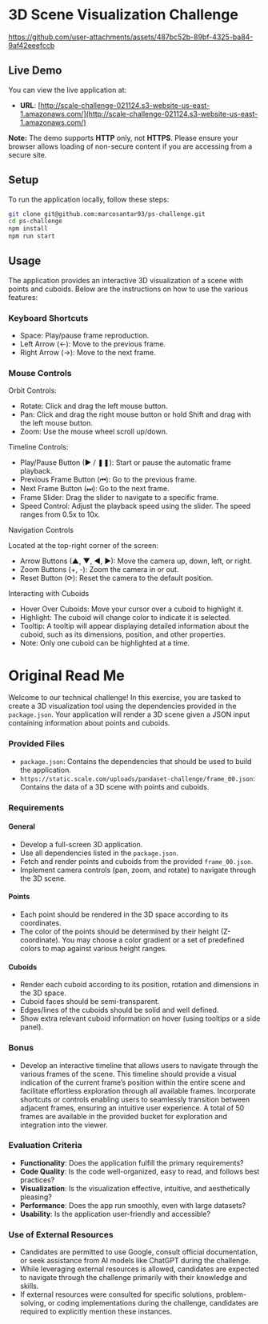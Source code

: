 # 3D Scene Visualization Challenge 


https://github.com/user-attachments/assets/487bc52b-89bf-4325-ba84-9af42eeefccb


## Live Demo

You can view the live application at:

- **URL**: [http://scale-challenge-021124.s3-website-us-east-1.amazonaws.com/](http://scale-challenge-021124.s3-website-us-east-1.amazonaws.com/)

**Note:** The demo supports **HTTP** only, not **HTTPS**. Please ensure your browser allows loading of non-secure content if you are accessing from a secure site.


## Setup

To run the application locally, follow these steps:


```bash
git clone git@github.com:marcosantar93/ps-challenge.git
cd ps-challenge
npm install
npm run start
```

## Usage

The application provides an interactive 3D visualization of a scene with points and cuboids. Below are the instructions on how to use the various features:

### Keyboard Shortcuts

- Space: Play/pause frame reproduction.
- Left Arrow (←): Move to the previous frame.
- Right Arrow (→): Move to the next frame.

### Mouse Controls

Orbit Controls:
- Rotate: Click and drag the left mouse button.
- Pan: Click and drag the right mouse button or hold Shift and drag with the left mouse button.
- Zoom: Use the mouse wheel scroll up/down.

Timeline Controls:
- Play/Pause Button (► / ❚❚): Start or pause the automatic frame playback.
- Previous Frame Button (⏮): Go to the previous frame.
- Next Frame Button (⏭): Go to the next frame.
- Frame Slider: Drag the slider to navigate to a specific frame.
- Speed Control: Adjust the playback speed using the slider. The speed ranges from 0.5x to 10x.

Navigation Controls

Located at the top-right corner of the screen:
- Arrow Buttons (▲, ▼, ◀, ▶): Move the camera up, down, left, or right.
- Zoom Buttons (+, -): Zoom the camera in or out.
- Reset Button (⟳): Reset the camera to the default position.

Interacting with Cuboids
- Hover Over Cuboids: Move your cursor over a cuboid to highlight it.
- Highlight: The cuboid will change color to indicate it is selected.
- Tooltip: A tooltip will appear displaying detailed information about the cuboid, such as its dimensions, position, and other properties.
- Note: Only one cuboid can be highlighted at a time.

# Original Read Me

Welcome to our technical challenge! In this exercise, you are tasked to create a 3D visualization tool using the dependencies provided in the `package.json`. Your application will render a 3D scene given a JSON input containing information about points and cuboids.

### Provided Files

- `package.json`: Contains the dependencies that should be used to build the application.
- `https://static.scale.com/uploads/pandaset-challenge/frame_00.json`: Contains the data of a 3D scene with points and cuboids.

### Requirements

#### General

- Develop a full-screen 3D application.
- Use all dependencies listed in the `package.json`.
- Fetch and render points and cuboids from the provided `frame_00.json`.
- Implement camera controls (pan, zoom, and rotate) to navigate through the 3D scene.

#### Points

- Each point should be rendered in the 3D space according to its coordinates.
- The color of the points should be determined by their height (Z-coordinate). You may choose a color gradient or a set of predefined colors to map against various height ranges.

#### Cuboids

- Render each cuboid according to its position, rotation and dimensions in the 3D space.
- Cuboid faces should be semi-transparent.
- Edges/lines of the cuboids should be solid and well defined.
- Show extra relevant cuboid information on hover (using tooltips or a side panel).

### Bonus

- Develop an interactive timeline that allows users to navigate through the various frames of the scene. This timeline should provide a visual indication of the current frame’s position within the entire scene and facilitate effortless exploration through all available frames. Incorporate shortcuts or controls enabling users to seamlessly transition between adjacent frames, ensuring an intuitive user experience. A total of 50 frames are available in the provided bucket for exploration and integration into the viewer.

### Evaluation Criteria

- **Functionality**: Does the application fulfill the primary requirements?
- **Code Quality**: Is the code well-organized, easy to read, and follows best practices?
- **Visualization**: Is the visualization effective, intuitive, and aesthetically pleasing?
- **Performance**: Does the app run smoothly, even with large datasets?
- **Usability**: Is the application user-friendly and accessible?

### Use of External Resources

- Candidates are permitted to use Google, consult official documentation, or seek assistance from AI models like ChatGPT during the challenge.
- While leveraging external resources is allowed, candidates are expected to navigate through the challenge primarily with their knowledge and skills.
- If external resources were consulted for specific solutions, problem-solving, or coding implementations during the challenge, candidates are required to explicitly mention these instances.
